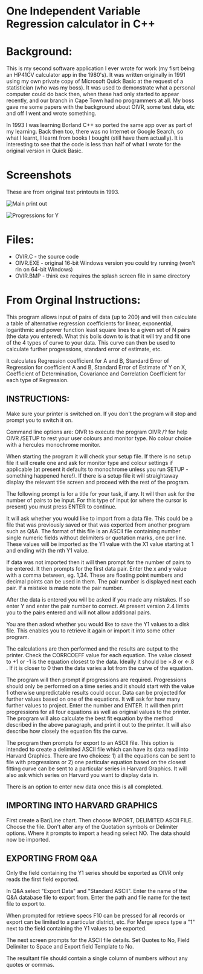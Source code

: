 # One Independent Variable Regression calculator in C++
# 
# Background:
This is my second software application I ever wrote for work (my fisrt being an HP41CV calculator app in the 1980's). It was written originally in 1991 using my own private copy of Microsoft Quick Basic at the request of a statistician (who was my boss). It was used to demonstrate what a personal computer could do back then, when these had only started to appear recently, and our branch in Cape Town had no programmers at all. My boss gave me some papers with the background about OIVR, some test data, etc and off I went and wrote something.

In 1993 I was learning Borland C++ so ported the same app over as part of my learning. Back then too, there was no Internet or Google Search, so what I learnt, I learnt from books I bought (still have them actually). It is interesting to see that the code is less than half of what I wrote for the original version in Quick Basic.

# Screenshots
These are from original test printouts in 1993.

![Main print out](assets/IMG_1974.jpg)

![Progressions for Y](assets/IMG_1975.jpg)

# Files:
* OVIR.C - the source code
* OIVR.EXE - original 16-bit Windows version you could try running (won't rin on 64-bit Windows)
* OVIR.BMP - think exe requires the splash screen file in same directory

# From Orginal Instructions:
This program allows input of pairs of data (up to 200) and will then calculate a table of alternative regression coefficients for linear, exponential, logarithmic and power function least square lines to a given set of N pairs (the data you entered).  What this boils down to is that it will try and fit one of the 4 types of curve to your data.  This curve can then be used to calculate further progressions, standard error of estimate, etc.

It calculates Regression coefficient for A and B, Standard Error of Regression for coefficient A and B, Standard Error of Estimate of Y on X, Coefficient of Determination, Covariance and Correlation Coefficient for each type of Regression.

## INSTRUCTIONS:
Make sure your printer is switched on.  If you don't the program will stop and prompt you to switch it on.

Command line options are:
OIVR to execute the program
OIVR /? for help
OIVR /SETUP to rest your user colours and monitor type. No colour 	choice with a hercules monochrome monitor.

When starting the program it will check your setup file.  If there is no setup file it will create one and ask for monitor type and colour settings if applicable (at present it defaults to monochrome unless you run SETUP - something happened here!).  If there is a setup file it will straightaway display the relevant title screen and proceed with the rest of the program.

The following prompt is for a title for your task, if any.  It will then ask for the number of pairs to be input.  For this type of input (or where the cursor is present) you must press ENTER to continue.

It will ask whether you would like to import from a data file.  This could be a file that was previously saved or that was exported from another program such as Q&A.  The format of this file is an ASCII file containing number single numeric fields without delimiters or quotation marks, one per line.  These values will be imported as the Y1 value with the X1 value starting at 1 and ending with the nth Y1 value.

If data was not imported then it will then prompt for the number of pairs to be entered.  It then prompts for the first data pair.  Enter the x and y value with a comma between, eg. 1,34.  These are floating point numbers and decimal points can be used in them.  The pair number is displayed next each pair.  If a mistake is made note the pair number.

After the data is entered you will be asked if you made any mistakes.  If so enter Y and enter the pair number to correct.  At present version 2.4 limits you to the pairs entered and will not allow additional pairs.

You are then asked whether you would like to save the Y1 values to a disk file.  This enables you to retrieve it again or import it into some other program.

The calculations are then performed and the results are output to the printer.  Check the CORRCOEFF value for each equation.  The value closest to +1 or -1 is the equation closest to the data.  Ideally it should be >.8 or <-.8 .  If it is closer to 0 then the data varies a lot from the curve of the equation.

The program will then prompt if progressions are required.  Progressions should only be performed on a time series and it should start with the value 1 otherwise unpredictable results could occur.  Data can be projected for further values based on one of the equations.  It will ask for how many further values to project.  Enter the number and ENTER.  It will then print progressions for all four equations as well as original values to the printer.  The program will also calculate the best fit equation by the method described in the above paragraph, and print it out to the printer.  It will also describe how closely the equation fits the curve.

The program then prompts for export to an ASCII file.  This option is intended to create a delimited ASCII file which can have its data read into Harvard Graphics.  There are two choices:  1) all the equations can be sent to file with progressions or 2) one particular equation based on the closest fitting curve can be sent to a particular series in Harvard Graphics.  It will also ask which series on Harvard you want to display data in.

There is an option to enter new data once this is all completed.

## IMPORTING INTO HARVARD GRAPHICS
First create a Bar/Line chart.  Then choose IMPORT, DELIMITED ASCII FILE.  Choose the file.  Don't alter any of the Quotation symbols or Delimiter options.  Where it prompts to import a heading select NO.  The data should now be imported.

## EXPORTING FROM Q&A
Only the field containing the Y1 series should be exported as OIVR only reads the first field exported.

In Q&A select "Export Data" and "Standard ASCII".  Enter the name of the Q&A database file to export from.  Enter the path and file name for the text file to export to.

When prompted for retrieve specs F10 can be pressed for all records or export can be limited to a particular district, etc.  For Merge specs type a "1" next to the field containing the Y1 values to be exported.

The next screen prompts for the ASCII file details.  Set Quotes to No, Field Delimiter to Space and Export field Template to No.

The resultant file should contain a single column of numbers without any quotes or commas.
